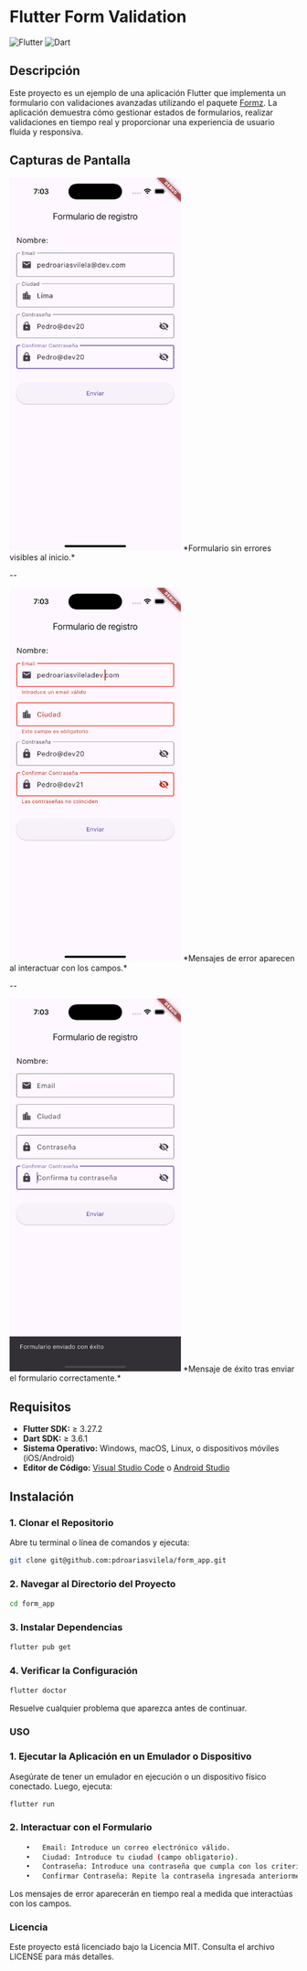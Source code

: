 # Flutter Form Validation

![Flutter](https://img.shields.io/badge/Flutter-v3.27.2-blue.svg)
![Dart](https://img.shields.io/badge/Dart-v3.6.1-blue.svg)

## Descripción

Este proyecto es un ejemplo de una aplicación Flutter que implementa un formulario con validaciones avanzadas utilizando el paquete [Formz](https://pub.dev/packages/formz). La aplicación demuestra cómo gestionar estados de formularios, realizar validaciones en tiempo real y proporcionar una experiencia de usuario fluida y responsiva.


## Capturas de Pantalla

<img src="screenshots/sinerrores.png" alt="Formulario Inicial" width="300"/>
*Formulario sin errores visibles al inicio.*

--

<img src="screenshots/conerrores.png" alt="Formulario con Errores" width="300"/>
*Mensajes de error aparecen al interactuar con los campos.*

--

<img src="screenshots/enviado.png" alt="Formulario Enviado" width="300"/>
*Mensaje de éxito tras enviar el formulario correctamente.*

## Requisitos

- **Flutter SDK:** ≥ 3.27.2
- **Dart SDK:** ≥ 3.6.1
- **Sistema Operativo:** Windows, macOS, Linux, o dispositivos móviles (iOS/Android)
- **Editor de Código:** [Visual Studio Code](https://code.visualstudio.com/) o [Android Studio](https://developer.android.com/studio)

## Instalación

### 1. Clonar el Repositorio

Abre tu terminal o línea de comandos y ejecuta:

```bash
git clone git@github.com:pdroariasvilela/form_app.git
```

### 2. Navegar al Directorio del Proyecto
```bash
cd form_app
```

### 3. Instalar Dependencias
```bash
flutter pub get
```
### 4. Verificar la Configuración
```bash
flutter doctor
```
Resuelve cualquier problema que aparezca antes de continuar.

### USO

### 1. Ejecutar la Aplicación en un Emulador o Dispositivo

Asegúrate de tener un emulador en ejecución o un dispositivo físico conectado. Luego, ejecuta:

```bash
flutter run
```

### 2. Interactuar con el Formulario
```bash
	•	Email: Introduce un correo electrónico válido.
	•	Ciudad: Introduce tu ciudad (campo obligatorio).
	•	Contraseña: Introduce una contraseña que cumpla con los criterios de seguridad.
	•	Confirmar Contraseña: Repite la contraseña ingresada anteriormente.
```
Los mensajes de error aparecerán en tiempo real a medida que interactúas con los campos.

### Licencia

Este proyecto está licenciado bajo la Licencia MIT. Consulta el archivo LICENSE para más detalles.
